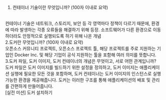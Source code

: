 1. 컨테이너 기술이란 무엇입니까? (100자 이내로 요약)
<br>
컨테이너 기술은 네트워크, 스토리지, 보안 등 각 영역마다 정책이 다르기 때문에, 환경에 따라 발생하는 각종 오류들을 해결하기 위해 등장. 소프트웨어가 다른 환경으로 이동하더라도 안정적으로 실행되도록 하기 위해 나온 개념
<br>
2.도커란 무엇입니까? (100자 이내로 요약)
<br>
오픈소스 커뮤니티 프로젝트, 오픈소스 프로젝트 툴, 해당 프로젝트를 주로 지원하는 기업인 Docker Inc. 및 해당 기업이 공식 지원하는 툴을 포함해 여러 의미를 뜻합니다.
<br>
3.도커 파일, 도커 이미지, 도커 컨테이너의 개념은 무엇이고, 서로 어떤 관계입니까?

<br>
도커 파일은 도커 이미지를 빌드하기 위한 설정을 정의하고, 도커 이미지는 애플리케이션 실행에 필요한 모든 것을 포함하며, 도커 컨테이너는 도커 이미지의 인스턴스로 실행 가능한 환경을 제공해줍니다. 도커는 이러한 구조를 통해 애플리케이션의 배포 및 관리를 간편하게 만들어줍니다.

<br>
[실전 미션] 도커 설치하기